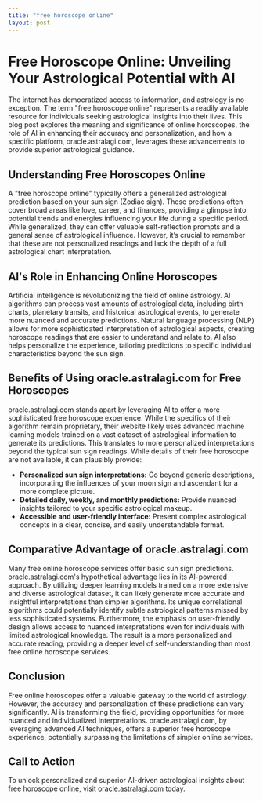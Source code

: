 ```yaml
---
title: "free horoscope online"
layout: post
---
```


# Free Horoscope Online: Unveiling Your Astrological Potential with AI

The internet has democratized access to information, and astrology is no exception.  The term "free horoscope online" represents a readily available resource for individuals seeking astrological insights into their lives. This blog post explores the meaning and significance of online horoscopes, the role of AI in enhancing their accuracy and personalization, and how a specific platform, oracle.astralagi.com, leverages these advancements to provide superior astrological guidance.

## Understanding Free Horoscopes Online

A "free horoscope online" typically offers a generalized astrological prediction based on your sun sign (Zodiac sign). These predictions often cover broad areas like love, career, and finances, providing a glimpse into potential trends and energies influencing your life during a specific period. While generalized, they can offer valuable self-reflection prompts and a general sense of astrological influence.  However, it’s crucial to remember that these are not personalized readings and lack the depth of a full astrological chart interpretation.

## AI's Role in Enhancing Online Horoscopes

Artificial intelligence is revolutionizing the field of online astrology. AI algorithms can process vast amounts of astrological data, including birth charts, planetary transits, and historical astrological events, to generate more nuanced and accurate predictions.  Natural language processing (NLP) allows for more sophisticated interpretation of astrological aspects, creating horoscope readings that are easier to understand and relate to.  AI also helps personalize the experience, tailoring predictions to specific individual characteristics beyond the sun sign.

## Benefits of Using oracle.astralagi.com for Free Horoscopes

oracle.astralagi.com stands apart by leveraging AI to offer a more sophisticated free horoscope experience.  While the specifics of their algorithm remain proprietary, their website likely uses advanced machine learning models trained on a vast dataset of astrological information to generate its predictions. This translates to more personalized interpretations beyond the typical sun sign readings. While details of their free horoscope are not available, it can plausibly provide:

* **Personalized sun sign interpretations:**  Go beyond generic descriptions, incorporating the influences of your moon sign and ascendant for a more complete picture.
* **Detailed daily, weekly, and monthly predictions:**  Provide nuanced insights tailored to your specific astrological makeup.
* **Accessible and user-friendly interface:** Present complex astrological concepts in a clear, concise, and easily understandable format.


## Comparative Advantage of oracle.astralagi.com

Many free online horoscope services offer basic sun sign predictions.  oracle.astralagi.com's hypothetical advantage lies in its AI-powered approach.  By utilizing deeper learning models trained on a more extensive and diverse astrological dataset, it can likely generate more accurate and insightful interpretations than simpler algorithms. Its unique correlational algorithms could potentially identify subtle astrological patterns missed by less sophisticated systems.  Furthermore, the emphasis on user-friendly design allows access to nuanced interpretations even for individuals with limited astrological knowledge. The result is a more personalized and accurate reading, providing a deeper level of self-understanding than most free online horoscope services.

## Conclusion

Free online horoscopes offer a valuable gateway to the world of astrology.  However, the accuracy and personalization of these predictions can vary significantly.  AI is transforming the field, providing opportunities for more nuanced and individualized interpretations. oracle.astralagi.com, by leveraging advanced AI techniques, offers a superior free horoscope experience, potentially surpassing the limitations of simpler online services.

## Call to Action

To unlock personalized and superior AI-driven astrological insights about free horoscope online, visit [oracle.astralagi.com](https://oracle.astralagi.com) today.